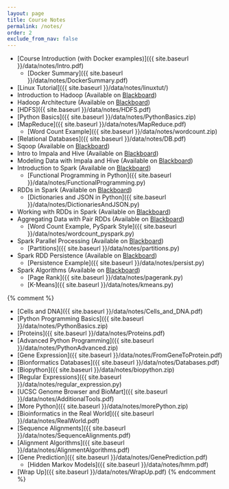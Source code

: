 ```yaml
---
layout: page
title: Course Notes 
permalink: /notes/
order: 2
exclude_from_nav: false
---
```


* [Course Introduction (with Docker examples)]({{ site.baseurl }}/data/notes/Intro.pdf)
    * [Docker Summary]({{ site.baseurl }}/data/notes/DockerSummary.pdf)
* [Linux Tutorial]({{ site.baseurl }}/data/notes/linuxtut/)
* Introduction to Hadoop (Available on [Blackboard](https://easternct.blackboard.com/))
* Hadoop Architecture (Available on [Blackboard](https://easternct.blackboard.com/))
* [HDFS]({{ site.baseurl }}/data/notes/HDFS.pdf)
* [Python Basics]({{ site.baseurl }}/data/notes/PythonBasics.zip)
* [MapReduce]({{ site.baseurl }}/data/notes/MapReduce.pdf)
    * [Word Count Example]({{ site.baseurl }}/data/notes/wordcount.zip)
* [Relational Databases]({{ site.baseurl }}/data/notes/DB.pdf)
* Sqoop (Available on [Blackboard](https://easternct.blackboard.com/))
* Intro to Impala and Hive (Available on [Blackboard](https://easternct.blackboard.com/))
* Modeling Data with Impala and Hive (Available on [Blackboard](https://easternct.blackboard.com/))
* Introduction to Spark (Available on [Blackboard](https://easternct.blackboard.com/))
    * [Functional Programming in Python]({{ site.baseurl }}/data/notes/FunctionalProgramming.py)
* RDDs in Spark (Available on [Blackboard](https://easternct.blackboard.com/))
    * [Dictionaries and JSON in Python]({{ site.baseurl }}/data/notes/DictionariesAndJSON.py)
* Working with RDDs in Spark (Available on [Blackboard](https://easternct.blackboard.com/))
* Aggregating Data with Pair RDDs (Available on [Blackboard](https://easternct.blackboard.com/))
   * [Word Count Example, PySpark Style]({{ site.baseurl }}/data/notes/wordcount_pyspark.py)
* Spark Parallel Processing (Available on [Blackboard](https://easternct.blackboard.com/))
   * [Partitions]({{ site.baseurl }}/data/notes/partitions.py)
* Spark RDD Persistence (Available on [Blackboard](https://easternct.blackboard.com/))
   * [Persistence Example]({{ site.baseurl }}/data/notes/persist.py)
* Spark Algorithms (Available on [Blackboard](https://easternct.blackboard.com/))
   * [Page Rank]({{ site.baseurl }}/data/notes/pagerank.py)
   * [K-Means]({{ site.baseurl }}/data/notes/kmeans.py)
    
{% comment %}
* [Cells and DNA]({{ site.baseurl }}/data/notes/Cells_and_DNA.pdf)
* [Python Programming Basics]({{ site.baseurl }}/data/notes/PythonBasics.zip)
* [Proteins]({{ site.baseurl }}/data/notes/Proteins.pdf)
* [Advanced Python Programming]({{ site.baseurl }}/data/notes/PythonAdvanced.zip)
* [Gene Expression]({{ site.baseurl }}/data/notes/FromGeneToProtein.pdf)
* [Bionformatics Databases]({{ site.baseurl }}/data/notes/Databases.pdf)
* [Biopython]({{ site.baseurl }}/data/notes/biopython.zip)
* [Regular Expressions]({{ site.baseurl }}/data/notes/regular_expression.py)
* [UCSC Genome Browser and BioMart]({{ site.baseurl }}/data/notes/AdditionalTools.pdf)
* [More Python]({{ site.baseurl }}/data/notes/morePython.zip)
* [Bioinformatics in the Real World]({{ site.baseurl }}/data/notes/RealWorld.pdf)
* [Sequence Alignments]({{ site.baseurl }}/data/notes/SequenceAlignments.pdf)
* [Alignment Algorithms]({{ site.baseurl }}/data/notes/AlignmentAlgorithms.pdf)
* [Gene Prediction]({{ site.baseurl }}/data/notes/GenePrediction.pdf)
    * [Hidden Markov Models]({{ site.baseurl }}/data/notes/hmm.pdf)
* [Wrap Up]({{ site.baseurl }}/data/notes/WrapUp.pdf)
{% endcomment %}
